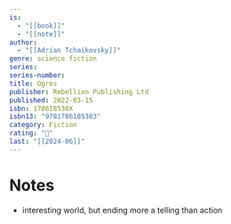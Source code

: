 ```yaml
---
is:
  - "[[book]]"
  - "[[note]]"
author:
  - "[[Adrian Tchaikovsky]]"
genre: science fiction
series: 
series-number: 
title: Ogres
publisher: Rebellion Publishing Ltd
published: 2022-03-15
isbn: 178618530X
isbn13: "9781786185303"
category: Fiction
rating: "🤞"
last: "[[2024-06]]"
---
```

# Notes
- interesting world, but ending more a telling than action